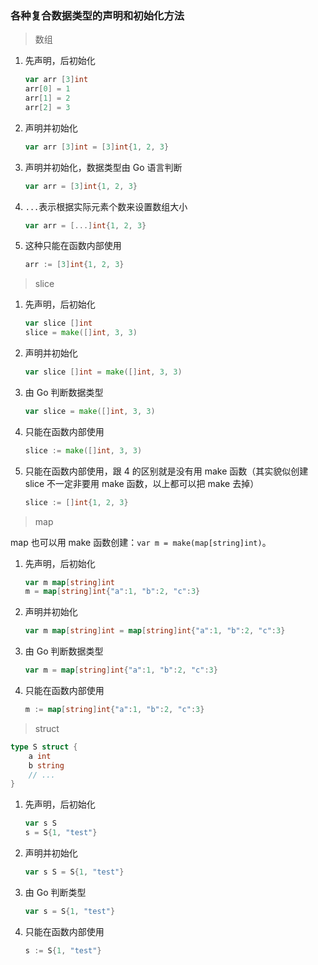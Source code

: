 ### 各种复合数据类型的声明和初始化方法

> 数组

1.  先声明，后初始化
    ```go
    var arr [3]int
    arr[0] = 1
    arr[1] = 2
    arr[2] = 3
    ```
    
2.  声明并初始化
    ```go
    var arr [3]int = [3]int{1, 2, 3}
    ```
    
3.  声明并初始化，数据类型由 Go 语言判断 
    ```go
    var arr = [3]int{1, 2, 3}
    ```
    
4.  `...`表示根据实际元素个数来设置数组大小 
    ```go
    var arr = [...]int{1, 2, 3}
    ```
    
5. 这种只能在函数内部使用 
    ```go
    arr := [3]int{1, 2, 3}
    ```
    
> slice

1.  先声明，后初始化 
    ```go
    var slice []int
    slice = make([]int, 3, 3)
    ```
    
2.  声明并初始化
    ```go
    var slice []int = make([]int, 3, 3)
    ```
    
3.  由 Go 判断数据类型
    ```go
    var slice = make([]int, 3, 3)
    ```
    
4.  只能在函数内部使用
    ```go
    slice := make([]int, 3, 3)
    ```
    
5.  只能在函数内部使用，跟 4 的区别就是没有用 make 函数（其实貌似创建 slice 不一定非要用 make 函数，以上都可以把 make 去掉）
    ```go
    slice := []int{1, 2, 3}
    ```

> map

map 也可以用 make 函数创建：`var m = make(map[string]int)`。

1.  先声明，后初始化
    ```go
    var m map[string]int
    m = map[string]int{"a":1, "b":2, "c":3}
    ```
    
2.  声明并初始化
    ```go
    var m map[string]int = map[string]int{"a":1, "b":2, "c":3}
    ```
    
3.  由 Go 判断数据类型
    ```go
    var m = map[string]int{"a":1, "b":2, "c":3}
    ```
    
4.  只能在函数内部使用
    ```go 
    m := map[string]int{"a":1, "b":2, "c":3}
    ```
    
> struct

```go
type S struct {
    a int
    b string
    // ...
}
```

1.  先声明，后初始化 
    ```go
    var s S
    s = S{1, "test"}
    ```
    
2.  声明并初始化
    ```go
    var s S = S{1, "test"}
    ```
    
3.  由 Go 判断类型
    ```go
    var s = S{1, "test"}
    ``` 
    
4.  只能在函数内部使用
    ```go
    s := S{1, "test"}
    ```
